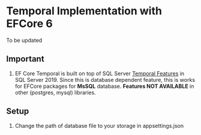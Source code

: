 # Temporal Implementation with EFCore 6

To be updated

## Important

1. EF Core Temporal is built on top of SQL Server [Temporal Features](https://docs.microsoft.com/en-us/sql/relational-databases/tables/temporal-tables?view=sql-server-ver15) in SQL Server 2019.  Since this is database dependent feature, this is works for EFCore packages for **MsSQL** database. **Features NOT AVAILABLE**  in other (postgres, mysql) libraries.



## Setup

1. Change the path of database file to your storage in appsettings.json